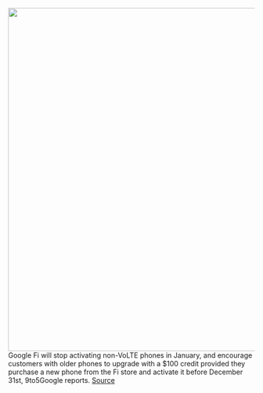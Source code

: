 <img src='https://cdn.vox-cdn.com/thumbor/ShfI6k4WfOGnHkzR1V_DExMlN1Y=/0x0:2040x1360/1200x800/filters:focal(857x517:1183x843)/cdn.vox-cdn.com/uploads/chorus_image/image/68461501/acastro_180427_1777_0001.0.jpg' width='700px' /><br/>
Google Fi will stop activating non-VoLTE phones in January, and encourage customers with older phones to upgrade with a $100 credit provided they purchase a new phone from the Fi store and activate it before December 31st, 9to5Google reports.
<a href='https://www.theverge.com/2020/12/4/22154364/google-fi-volte-tmobile-upgrade-end-support-clearer-calls'> Source <a/>